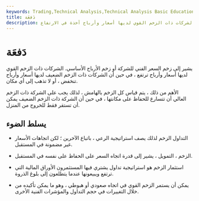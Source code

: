 ```yaml
---
keywords: Trading,Technical Analysis,Technical Analysis Basic Education
title: دَفعَة
description: يشير إلى زخم السعر الفني للشركة أو زخم الأرباح الأساسي. الشركات ذات الزخم القوي لديها أسعار وأرباح آخذة في الارتفاع ،
---
```


# دَفعَة
يشير إلى زخم السعر الفني للشركة أو زخم الأرباح الأساسي. الشركات ذات الزخم القوي لديها أسعار وأرباح ترتفع ، في حين أن الشركات ذات الزخم الضعيف لديها أسعار وأرباح تنخفض ، أو لا تذهب إلى أي مكان.

الأهم من ذلك ، يتم قياس كل الزخم بالهامش ، لذلك يجب على الشركة ذات الزخم العالي أن تتسارع للحفاظ على مكانتها ، في حين أن الشركة ذات الزخم الضعيف يمكن أن تستقر فقط للخروج من المنزل.

## يسلط الضوء

- التداول الزخم لذلك يصف استراتيجية الرعي ، باتباع الآخرين ؛ لكن اتجاهات الأسعار غير مضمونة في المستقبل.

- الزخم ، التمويل ، يشير إلى قدرة اتجاه السعر على الحفاظ على نفسه في المستقبل.

- استثمار الزخم هو استراتيجية تداول يشتري فيها المستثمرون الأوراق المالية التي ترتفع ويبيعونها عندما يتطلعون إلى بلوغ الذروة.

- يمكن أن يستمر الزخم القوي في اتجاه صعودي أو هبوطي ، وهو ما يمكن تأكيده من خلال التغييرات في حجم التداول والمؤشرات الفنية الأخرى.

